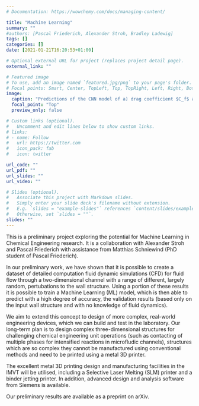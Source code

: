 ```yaml
---
# Documentation: https://wowchemy.com/docs/managing-content/

title: "Machine Learning"
summary: ""
#authors: [Pascal Friederich, Alexander Stroh, Bradley Ladewig]
tags: []
categories: []
date: [2021-01-21T16:20:53+01:00]

# Optional external URL for project (replaces project detail page).
external_link: ""

# Featured image
# To use, add an image named `featured.jpg/png` to your page's folder.
# Focal points: Smart, Center, TopLeft, Top, TopRight, Left, Right, BottomLeft, Bottom, BottomRight.
image:
  caption: "Predictions of the CNN model of a) drag coefficient $C_f$ and b) Stanton number St compared to the ground truth on a validation set."
  focal_point: "Top"
  preview_only: false

# Custom links (optional).
#   Uncomment and edit lines below to show custom links.
# links:
# - name: Follow
#   url: https://twitter.com
#   icon_pack: fab
#   icon: twitter

url_code: ""
url_pdf: ""
url_slides: ""
url_video: ""

# Slides (optional).
#   Associate this project with Markdown slides.
#   Simply enter your slide deck's filename without extension.
#   E.g. `slides = "example-slides"` references `content/slides/example-slides.md`.
#   Otherwise, set `slides = ""`.
slides: ""
---
```

This is a preliminary project exploring the potential for Machine Learning in Chemical Engineering research. It is a collaboration with Alexander Stroh and Pascal Friederich with assistance from Matthias Schniewind (PhD student of Pascal Friederich).

In our preliminary work, we have shown that it is possible to create a dataset of detailed computation fluid dynamic simulations (CFD) for fluid flow through a two-dimensional channel with a range of different, largely random, pertubations to the wall structure. Using a portion of these results it is possible to train a Machine Learning (ML) model, which is then able to predict with a high degree of accuracy, the validation results (based only on the input wall structure and with no knowledge of fluid dynamics).

We aim to extend this concept to design of more complex, real-world engineering devices, which we can build and test in the laboratory. Our long-term plan is to design complex three-dimensional structures for challenging chemical engineering unit operations (such as contacting of multiple phases for intensified reactions in microfludic channels), structures which are so complex they cannot be manufactured using conventional methods and need to be printed using a metal 3D printer.

The excellent metal 3D printing design and manufacturing facilities in the IMVT will be utilised, including a Selective Laser Melting (SLM) printer and a binder jetting printer. In addition, advanced design and analysis software from Siemens is available.

Our preliminary results are available as a preprint on arXiv.
